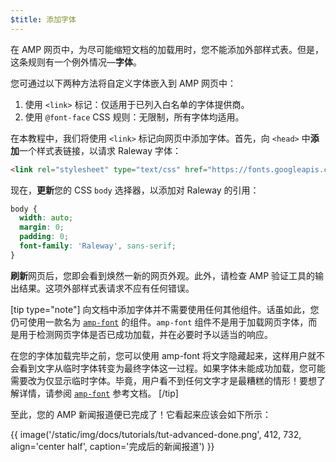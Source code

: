 ```yaml
---
$title: 添加字体
---
```


在 AMP 网页中，为尽可能缩短文档的加载用时，您不能添加外部样式表。但是，这条规则有一个例外情况&mdash;**字体**。

您可通过以下两种方法将自定义字体嵌入到 AMP 网页中：

1. 使用 `<link>` 标记：仅适用于已列入白名单的字体提供商。
2. 使用 `@font-face` CSS 规则：无限制，所有字体均适用。

在本教程中，我们将使用 `<link>` 标记向网页中添加字体。首先，向 `<head>` 中**添加**一个样式表链接，以请求 Raleway 字体：

```html
<link rel="stylesheet" type="text/css" href="https://fonts.googleapis.com/css?family=Raleway">
```

现在，**更新**您的 CSS `body` 选择器，以添加对 Raleway 的引用：

```css
body {
  width: auto;
  margin: 0;
  padding: 0;
  font-family: 'Raleway', sans-serif;
}
```

**刷新**网页后，您即会看到焕然一新的网页外观。此外，请检查 AMP 验证工具的输出结果。这项外部样式表请求不应有任何错误。

[tip type="note"]
向文档中添加字体并不需要使用任何其他组件。话虽如此，您仍可使用一款名为 [`amp-font`](/zh_cn/docs/reference/components/amp-font.html) 的组件。`amp-font` 组件不是用于加载网页字体，而是用于检测网页字体是否已成功加载，并在必要时予以适当的响应。

在您的字体加载完毕之前，您可以使用 amp-font 将文字隐藏起来，这样用户就不会看到文字从临时字体转变为最终字体这一过程。如果字体未能成功加载，您可能需要改为仅显示临时字体。毕竟，用户看不到任何文字才是最糟糕的情形！要想了解详情，请参阅 [`amp-font`](/zh_cn/docs/reference/components/amp-font.html) 参考文档。
[/tip]

至此，您的 AMP 新闻报道便已完成了！它看起来应该会如下所示：

{{ image('/static/img/docs/tutorials/tut-advanced-done.png', 412, 732, align='center half', caption='完成后的新闻报道') }}
